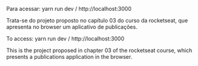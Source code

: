 Para acessar: yarn run dev / http://localhost:3000

Trata-se do projeto proposto no capítulo 03 do curso da rocketseat, que apresenta no browser um aplicativo de publicações.

To access: yarn run dev / http://localhost:3000

This is the project proposed in chapter 03 of the rocketseat course, which presents a publications application in the browser.
